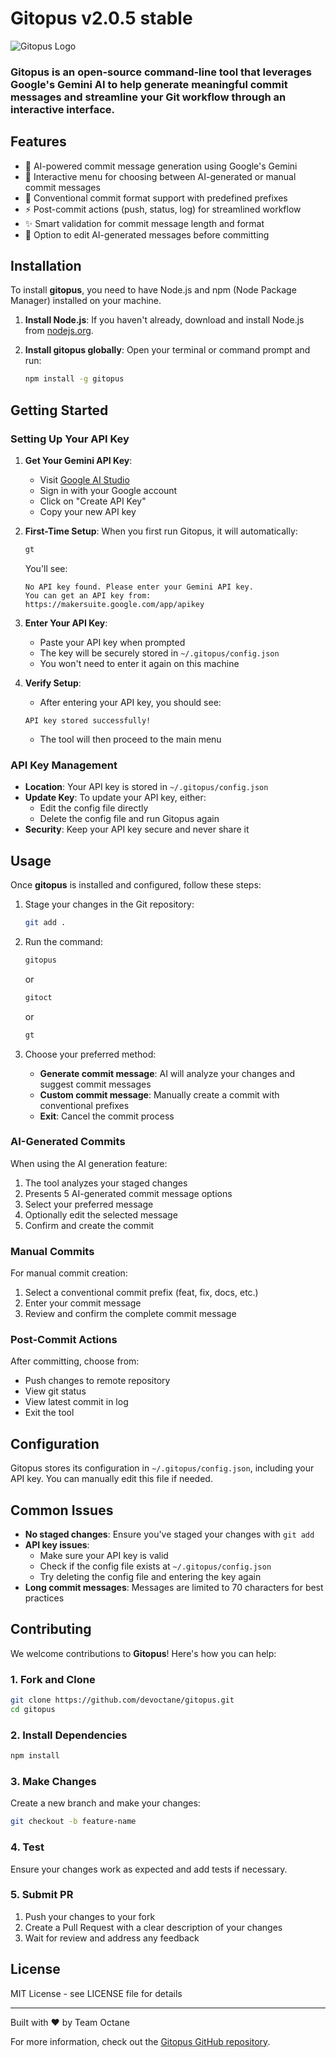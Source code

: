 # Gitopus v2.0.5 stable

![Gitopus Logo](https://octane-spaces.blr1.cdn.digitaloceanspaces.com/gitopus/images/gitopus.png)

### **Gitopus** is an open-source command-line tool that leverages Google's Gemini AI to help generate meaningful commit messages and streamline your Git workflow through an interactive interface.

## Features

-   🤖 AI-powered commit message generation using Google's Gemini
-   🎯 Interactive menu for choosing between AI-generated or manual commit messages
-   📝 Conventional commit format support with predefined prefixes
-   ⚡ Post-commit actions (push, status, log) for streamlined workflow
-   ✨ Smart validation for commit message length and format
-   🔄 Option to edit AI-generated messages before committing

## Installation

To install **gitopus**, you need to have Node.js and npm (Node Package Manager) installed on your machine.

1. **Install Node.js**: If you haven't already, download and install Node.js from [nodejs.org](https://nodejs.org/).

2. **Install gitopus globally**: Open your terminal or command prompt and run:
    ```bash
    npm install -g gitopus
    ```

## Getting Started

### Setting Up Your API Key

1. **Get Your Gemini API Key**:

    - Visit [Google AI Studio](https://makersuite.google.com/app/apikey)
    - Sign in with your Google account
    - Click on "Create API Key"
    - Copy your new API key

2. **First-Time Setup**:
   When you first run Gitopus, it will automatically:
    ```bash
    gt
    ```
    You'll see:
    ```
    No API key found. Please enter your Gemini API key.
    You can get an API key from: https://makersuite.google.com/app/apikey
    ```
3. **Enter Your API Key**:

    - Paste your API key when prompted
    - The key will be securely stored in `~/.gitopus/config.json`
    - You won't need to enter it again on this machine

4. **Verify Setup**:
    - After entering your API key, you should see:
    ```
    API key stored successfully!
    ```
    - The tool will then proceed to the main menu

### API Key Management

-   **Location**: Your API key is stored in `~/.gitopus/config.json`
-   **Update Key**: To update your API key, either:
    -   Edit the config file directly
    -   Delete the config file and run Gitopus again
-   **Security**: Keep your API key secure and never share it

## Usage

Once **gitopus** is installed and configured, follow these steps:

1. Stage your changes in the Git repository:

    ```bash
    git add .
    ```

2. Run the command:

    ```bash
    gitopus
    ```

    or

    ```bash
    gitoct
    ```

    or

    ```bash
    gt
    ```

3. Choose your preferred method:
    - **Generate commit message**: AI will analyze your changes and suggest commit messages
    - **Custom commit message**: Manually create a commit with conventional prefixes
    - **Exit**: Cancel the commit process

### AI-Generated Commits

When using the AI generation feature:

1. The tool analyzes your staged changes
2. Presents 5 AI-generated commit message options
3. Select your preferred message
4. Optionally edit the selected message
5. Confirm and create the commit

### Manual Commits

For manual commit creation:

1. Select a conventional commit prefix (feat, fix, docs, etc.)
2. Enter your commit message
3. Review and confirm the complete commit message

### Post-Commit Actions

After committing, choose from:

-   Push changes to remote repository
-   View git status
-   View latest commit in log
-   Exit the tool

## Configuration

Gitopus stores its configuration in `~/.gitopus/config.json`, including your API key. You can manually edit this file if needed.

## Common Issues

-   **No staged changes**: Ensure you've staged your changes with `git add`
-   **API key issues**:
    -   Make sure your API key is valid
    -   Check if the config file exists at `~/.gitopus/config.json`
    -   Try deleting the config file and entering the key again
-   **Long commit messages**: Messages are limited to 70 characters for best practices

## Contributing

We welcome contributions to **Gitopus**! Here's how you can help:

### 1. Fork and Clone

```bash
git clone https://github.com/devoctane/gitopus.git
cd gitopus
```

### 2. Install Dependencies

```bash
npm install
```

### 3. Make Changes

Create a new branch and make your changes:

```bash
git checkout -b feature-name
```

### 4. Test

Ensure your changes work as expected and add tests if necessary.

### 5. Submit PR

1. Push your changes to your fork
2. Create a Pull Request with a clear description of your changes
3. Wait for review and address any feedback

## License

MIT License - see LICENSE file for details

---

Built with ❤️ by Team Octane

For more information, check out the [Gitopus GitHub repository](https://github.com/devoctane/gitopus).

